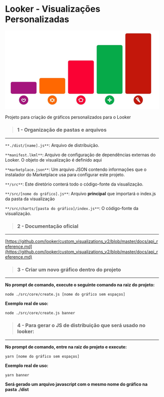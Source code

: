 # Looker - Visualizações Personalizadas

![](docs/graphic.jpg)

Projeto para criação de gráficos personalizados para o Looker

> ### **1 - Organização de pastas e arquivos**

---

`**./dist/[name].js**`: Arquivo de distribuição.

`**manifest.lkml**`: Arquivo de configuração de dependências externas do Looker. O objeto de visualização é definido aqui

`**marketplace.json**`: Um arquivo JSON contendo informações que o instalador do Marketplace usa para configurar este projeto.

`**/src**`: Este diretório conterá todo o código-fonte da visualização.

`**/src/[nome do gráfico].js**`: Arquivo **principal** que importará o index.js da pasta da visualização

`**/src/charts/[pasta do gráfico]/index.js**`: O código-fonte da visualização.

> ### **2 - Documentação oficial**

---

[https://github.com/looker/custom_visualizations_v2/blob/master/docs/api_reference.md](https://github.com/looker/custom_visualizations_v2/blob/master/docs/api_reference.md)

> ### **3 - Criar um novo gráfico dentro do projeto**

---

**No prompt de comando, execute o seguinte comando na raiz do projeto:**

```
node ./src/core/create.js [nome do gráfico sem espaços]
```

**Exemplo real de uso:**

```
node ./src/core/create.js banner
```

> ### **4 - Para gerar o JS de distribuição que será usado no looker:**

---

**No prompt de comando, entre na raiz do projeto e execute:**

```
yarn [nome do gráfico sem espaços]
```

**Exemplo real de uso:**

```
yarn banner
```

**Será gerado um arquivo javascript com o mesmo nome do gráfico na pasta ./dist**
